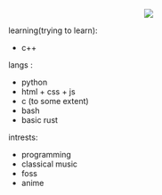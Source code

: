 <div align="center">

  ![](https://github-readme-stats.vercel.app/api?username=oYakate&show_icons=true&theme=transparent)

 

</div>
 
 learning(trying to learn):
- c++

langs :
- python
- html + css + js
- c (to some extent)
- bash
- basic rust


intrests:
- programming
- classical music
- foss
- anime


